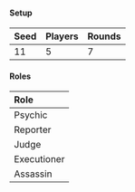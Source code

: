 #### Setup
| Seed | Players | Rounds  |
| :----| :-------| :------ |
| 11   | 5       | 7       |

#### Roles
| Role         |
| :----------- |
| Psychic      |
| Reporter     |
| Judge        |
| Executioner  |
| Assassin     |